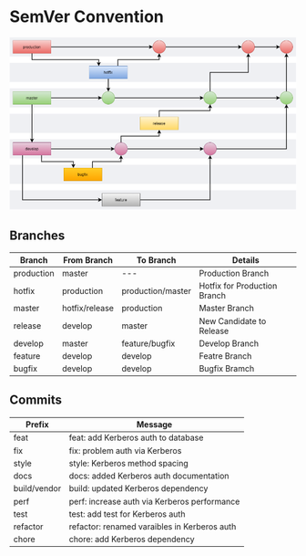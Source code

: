 # SemVer Convention

![Branch Flow](semver-branches.png)

## Branches

| Branch     | From Branch    | To Branch         | Details                      |
|------------|----------------|-------------------|------------------------------|
| production | master         |        ---        | Production Branch            |
| hotfix     | production     | production/master | Hotfix for Production Branch |
| master     | hotfix/release | production        | Master Branch                |
| release    | develop        | master            | New Candidate to Release     |
| develop    | master         | feature/bugfix    | Develop Branch               |
| feature    | develop        | develop           | Featre Branch                |
| bugfix     | develop        | develop           | Bugfix Bramch                |

## Commits

| Prefix       | Message                                      |
|--------------|----------------------------------------------|
| feat         | feat: add Kerberos auth to database          |
| fix          | fix: problem auth via Kerberos               |
| style        | style: Kerberos method spacing               |
| docs         | docs: added Kerberos auth documentation      |
| build/vendor | build: updated Kerberos dependency           |
| perf         | perf: increase auth via Kerberos performance |
| test         | test: add test for Kerberos auth             |
| refactor     | refactor: renamed varaibles in Kerberos auth |
| chore        | chore: add Kerberos dependency               |

